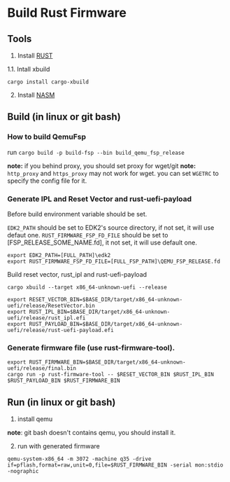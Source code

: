 # Build Rust Firmware

## Tools

1. Install [RUST](https://www.rust-lang.org/)

1.1. Intall xbuild

```
cargo install cargo-xbuild
```

2. Install [NASM](https://www.nasm.us/)

## Build (in linux or git bash)

### How to build QemuFsp

run `cargo build -p build-fsp --bin build_qemu_fsp_release`

**note:** if you behind proxy, you should set proxy for wget/git
**note:** `http_proxy` and `https_proxy` may not work for wget. you can set `WGETRC` to specify the config file for it.

### Generate IPL and Reset Vector and rust-uefi-payload

Before build environment variable should be set.

`EDK2_PATH` should be set to EDK2's source directory, if not set, it will use defaut one.
`RUST_FIRMWARE_FSP_FD_FILE` should be set to [FSP_RELEASE_SOME_NAME.fd], it not set, it will use default one.

```
export EDK2_PATH=[FULL_PATH]\edk2
export RUST_FIRMWARE_FSP_FD_FILE=[FULL_FSP_PATH]\QEMU_FSP_RELEASE.fd
```

Build reset vector,  rust_ipl and rust-uefi-payload

```
cargo xbuild --target x86_64-unknown-uefi --release

export RESET_VECTOR_BIN=$BASE_DIR/target/x86_64-unknown-uefi/release/ResetVector.bin
export RUST_IPL_BIN=$BASE_DIR/target/x86_64-unknown-uefi/release/rust_ipl.efi
export RUST_PAYLOAD_BIN=$BASE_DIR/target/x86_64-unknown-uefi/release/rust-uefi-payload.efi
```

### Generate firmware file (use rust-firmware-tool).

```
export RUST_FIRMWARE_BIN=$BASE_DIR/target/x86_64-unknown-uefi/release/final.bin
cargo run -p rust-firmware-tool -- $RESET_VECTOR_BIN $RUST_IPL_BIN $RUST_PAYLOAD_BIN $RUST_FIRMWARE_BIN
```

## Run (in linux or git bash)

1. install qemu

**note**: git bash doesn't contains qemu, you should install it.

2. run with generated firmware

```
qemu-system-x86_64 -m 3072 -machine q35 -drive if=pflash,format=raw,unit=0,file=$RUST_FIRMWARE_BIN -serial mon:stdio -nographic
```
